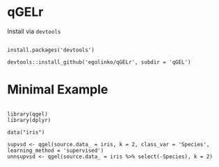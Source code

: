 # qGELr

Install via ```devtools```

```{r}

install.packages('devtools')

devtools::install_github('egolinko/qGELr', subdir = 'qGEL')

```

# Minimal Example

```{r}

library(qgel)
library(dplyr)

data("iris")

supvsd <- qgel(source.data_ = iris, k = 2, class_var = 'Species', learning_method = 'supervised')
unnsupvsd <- qgel(source.data_ = iris %>% select(-Species), k = 2)

```

